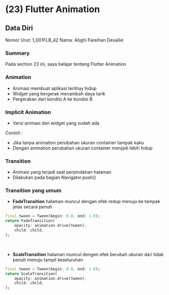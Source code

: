# (23) Flutter Animation

## Data Diri

Nomor Urut: 1_001FLB_42
Nama: Abghi Fareihan Desailie

### Summary

Pada section 23 ini, saya belajar tentang Flutter Animation

### Animation

- Animasi membuat aplikasi terlihay hidup
- Widget yang bergerak menambah daya tarik
- Pergerakan dari kondisi A ke kondisi B

### Implicit Animation

- Versi animasi dari widget yang sudah ada

Contoh :

- Jika tanpa animation perubahan ukuran container tampak kaku
- Dengan animation perubahan ukuran container menjadi lebih hidup

### Transition

- Animasi yang terjadi saat perpindahan halaman
- Dilakukan pada bagian Navigator.push()

### Transition yang umum

- **FadeTransition** halaman muncul dengan efek redup menuju ke tampak jelas secara penuh

```dart
final tween = Tween(begin: 0.0, end: 1.0);
return FadeTransition(
    opacity: animation.drive(tween),
    child: child,
);
```

<br>

- **ScaleTransition** halaman muncul dengen efek berubah ukuran dari tidak penuh menuju tampil keseluruhan

```dart
final tween = Tween(begin: 0.0, end: 1.0);
return ScaleTransition(
    opacity: animation.drive(tween),
    child: child,
);
```
